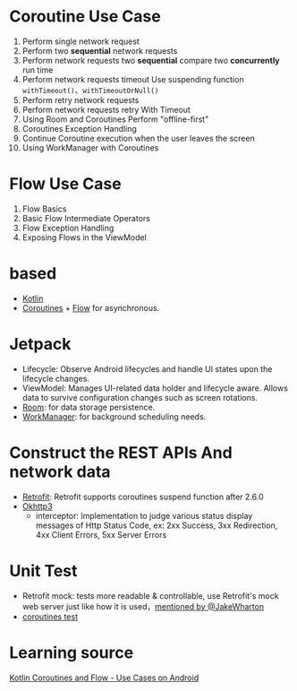 # Coroutine Use Case

1. Perform single network request
2. Perform two **sequential** network requests
3. Perform network requests two **sequential** compare two **concurrently** run time
4. Perform network requests timeout Use suspending function `withTimeout()`、`withTimeoutOrNull()`
5. Perform retry network requests
6. Perform network requests retry With Timeout
7. Using Room and Coroutines Perform "offline-first"
8. Coroutines Exception Handling
9. Continue Coroutine execution when the user leaves the screen
10. Using WorkManager with Coroutines

# Flow Use Case

1. Flow Basics
2. Basic Flow Intermediate Operators
3. Flow Exception Handling
4. Exposing Flows in the ViewModel

# based

- [Kotlin](https://kotlinlang.org/)
- [Coroutines](https://github.com/Kotlin/kotlinx.coroutines) + [Flow](https://kotlin.github.io/kotlinx.coroutines/kotlinx-coroutines-core/kotlinx.coroutines.flow/)
  for asynchronous.

# Jetpack

- Lifecycle: Observe Android lifecycles and handle UI states upon the lifecycle changes.
- ViewModel: Manages UI-related data holder and lifecycle aware. Allows data to survive
  configuration changes such as screen rotations.
- [Room](https://developer.android.com/topic/libraries/architecture/room): for data storage
  persistence.
- [WorkManager](https://developer.android.com/topic/libraries/architecture/workmanager): for
  background scheduling needs.

# Construct the REST APIs And network data

- [Retrofit](https://github.com/square/retrofit): Retrofit supports coroutines suspend function
  after 2.6.0
- [Okhttp3](https://github.com/square/okhttp)
    - interceptor: Implementation to judge various status display messages of Http Status Code, ex:
      2xx Success, 3xx Redirection, 4xx Client Errors, 5xx Server Errors

# Unit Test

- Retrofit mock: tests more readable & controllable, use Retrofit's mock web server just like how it
  is
  used，[mentioned by @JakeWharton](https://github.com/square/retrofit/issues/1413#issuecomment-168905741)
- [coroutines test](https://developer.android.com/kotlin/coroutines/test#additional-resources)

# Learning source

[Kotlin Coroutines and Flow - Use Cases on Android](https://github.com/LukasLechnerDev/Kotlin-Coroutines-and-Flow-UseCases-on-Android?tab=readme-ov-file)
